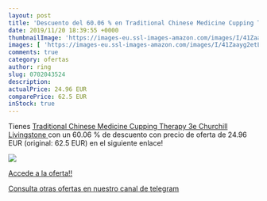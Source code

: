 ```yaml
---
layout: post
title: 'Descuento del 60.06 % en Traditional Chinese Medicine Cupping The'
date: 2019/11/20 18:39:55 +0000
thumbnailImage: 'https://images-eu.ssl-images-amazon.com/images/I/41Zaayg2etL._SL200_.jpg'
images: [ 'https://images-eu.ssl-images-amazon.com/images/I/41Zaayg2etL._SL200_.jpg' ]
comments: true
category: ofertas
author: ring
slug: 0702043524
description:
actualPrice: 24.96 EUR
comparePrice: 62.5 EUR
inStock: true
---
```


Tienes [Traditional Chinese Medicine Cupping Therapy  3e  Churchill Livingstone ](https://www.amazon.com/dp/0702043524/?tag=redken08-20) con un 60.06 % de descuento con precio de oferta de 24.96 EUR (original: 62.5 EUR) en el siguiente enlace!

[![](https://images-eu.ssl-images-amazon.com/images/I/41Zaayg2etL._SL200_.jpg)](https://www.amazon.com/dp/0702043524/?tag=redken08-20)

[Accede a la oferta!!](https://www.amazon.com/dp/0702043524/?tag=redken08-20)

[Consulta otras ofertas en nuestro canal de telegram](https://t.me/s/ofertas25)
